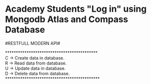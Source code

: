 # Academy Students "Log in" using Mongodb Atlas and Compass Database #
#RESTFULL MODERN API#
<p>
*******************************************<br/>
C -> Create data in database.<br/>
R -> Read data from database.<br/>
U -> Update data in database.<br/>
D -> Delete data from database.<br/>
********************************************
</p>

